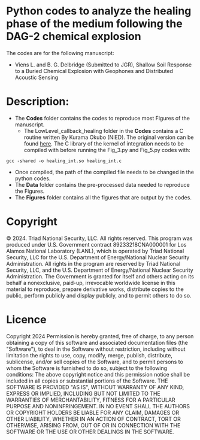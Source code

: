 # Python codes to analyze the healing phase of the medium following the DAG-2 chemical explosion

The codes are for the following manuscript:
- Viens L. and B. G. Delbridge (Submitted to JGR), Shallow Soil Response to a Buried Chemical Explosion with Geophones and Distributed Acoustic Sensing


# Description:

- The **Codes** folder contains the codes to reproduce most Figures of the manuscript.
  - The LowLevel_callback_healing folder in the **Codes** contains a C routine written By Kurama Okubo (NIED). The original version can be found [here](https://github.com/kura-okubo/SeisMonitoring_Paper/tree/master/Post/ModelFit/code/LowLevel_callback_healing_distributed). The C library of the kernel of integration needs to be compiled with before running the Fig_3.py and Fig_5.py codes with:
```
gcc -shared -o healing_int.so healing_int.c
```
  - Once compiled, the path of the compiled file needs to be changed in the python codes. 
- The **Data** folder contains the pre-processed data needed to reproduce the Figures.
- The **Figures** folder contains all the figures that are output by the codes.

# Copyright

© 2024. Triad National Security, LLC. All rights reserved.
This program was produced under U.S. Government contract 89233218CNA000001 for Los Alamos
National Laboratory (LANL), which is operated by Triad National Security, LLC for the U.S.
Department of Energy/National Nuclear Security Administration. All rights in the program are
reserved by Triad National Security, LLC, and the U.S. Department of Energy/National Nuclear
Security Administration. The Government is granted for itself and others acting on its behalf a
nonexclusive, paid-up, irrevocable worldwide license in this material to reproduce, prepare
derivative works, distribute copies to the public, perform publicly and display publicly, and to permit
others to do so.

# Licence

Copyright 2024
Permission is hereby granted, free of charge, to any person obtaining a copy of this software and associated documentation files (the "Software"), to deal in the Software without restriction, including without limitation the rights to use, copy, modify, merge, publish, distribute, sublicense, and/or sell copies of the Software, and to permit persons to whom the Software is furnished to do so, subject to the following conditions:
The above copyright notice and this permission notice shall be included in all copies or substantial portions of the Software.
THE SOFTWARE IS PROVIDED "AS IS", WITHOUT WARRANTY OF ANY KIND, EXPRESS OR
IMPLIED, INCLUDING BUT NOT LIMITED TO THE WARRANTIES OF MERCHANTABILITY,
FITNESS FOR A PARTICULAR PURPOSE AND NONINFRINGEMENT. IN NO EVENT SHALL THE
AUTHORS OR COPYRIGHT HOLDERS BE LIABLE FOR ANY CLAIM, DAMAGES OR OTHER
LIABILITY, WHETHER IN AN ACTION OF CONTRACT, TORT OR OTHERWISE, ARISING FROM,
OUT OF OR IN CONNECTION WITH THE SOFTWARE OR THE USE OR OTHER DEALINGS IN THE
SOFTWARE.
